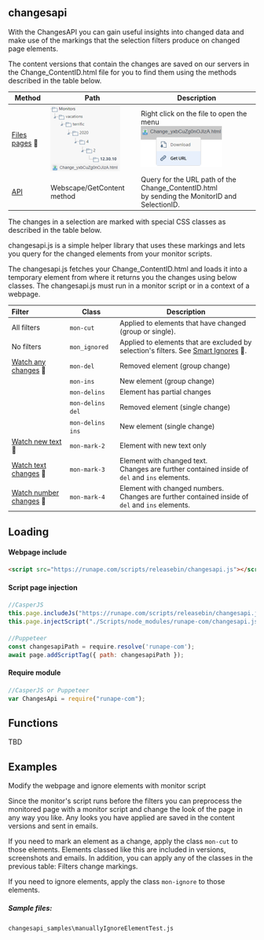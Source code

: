 ## changesapi

With the ChangesAPI you can gain useful insights into changed data and make use of the markings that the selection filters produce on changed page elements.

The content versions that contain the changes are saved on our servers in the Change_ContentID.html file for you to find them using the methods described in the table below.

| **Method**                                        | **Path**                                                     | **Description**                                              |
| ------------------------------------------------- | ------------------------------------------------------------ | ------------------------------------------------------------ |
| [Files pages](https://runape.com/Support/Help?page=files) :blue_book: | ![img](https://github.com/RunApe/MediaFiles/raw/master/Git/changesapi_filepath.png) | Right click on the file to open the menu<br>![img](https://github.com/RunApe/MediaFiles/raw/master/Git/changesapi_filepath_contextmenu.png) |
| [API](https://runape.com/Support/API)             | Webscape/GetContent method                                   | Query for the URL path of the Change_ContentID.html <br>by sending the MonitorID and SelectionID. |

The changes in a selection are marked with special CSS classes as described in the table below.

changesapi.js is a simple helper library that uses these markings and lets you query for the changed elements from your monitor scripts.

The changesapi.js fetches your Change_ContentID.html and loads it into a temporary element from where it returns you the changes using below classes. The changesapi.js must run in a monitor script or in a context of a webpage.

| Filter                                                       | Class            | Description                                                  |
| :----------------------------------------------------------- | ---------------- | ------------------------------------------------------------ |
| All filters                                                  | `mon-cut`        | Applied to elements that have changed (group or single).     |
| No filters                                                   | `mon_ignored`    | Applied to elements that are excluded by selection's filters. See [Smart Ignores](https://runape.com/Support/Help?page=smart_ignores) :blue_book:. |
| [Watch any changes](https://runape.com/Support/Help?page=watch_any_changes) :blue_book: | `mon-del`        | Removed element (group change)                               |
|                                                              | `mon-ins`        | New element (group change)                                   |
|                                                              | `mon-delins`     | Element has partial changes                                  |
|                                                              | `mon-delins del` | Removed element (single change)                              |
|                                                              | `mon-delins ins` | New element (single change)                                  |
| [Watch new text](https://runape.com/Support/Help?page=watch_new_text) :blue_book: | `mon-mark-2`     | Element with new text only                                   |
| [Watch text changes](https://runape.com/Support/Help?page=watch_text_changes) :blue_book: | `mon-mark-3`     | Element with changed text.<br> Changes are further contained inside of `del` and `ins` elements. |
| [Watch number changes](https://runape.com/Support/Help?page=watch_number_changes) :blue_book: | `mon-mark-4`     | Element with changed numbers.<br> Changes are further contained inside of `del` and `ins` elements. |


## Loading

#### Webpage include 

```HTML
<script src="https://runape.com/scripts/releasebin/changesapi.js"></script>
```

#### Script page injection

```javascript
//CasperJS
this.page.includeJs("https://runape.com/scripts/releasebin/changesapi.js"); //via URL
this.page.injectScript("./Scripts/node_modules/runape-com/changesapi.js");           //via fs from your folder

//Puppeteer
const changesapiPath = require.resolve('runape-com');
await page.addScriptTag({ path: changesapiPath });
```

#### Require module

```javascript 
//CasperJS or Puppeteer
var ChangesApi = require("runape-com");
```

## Functions
TBD

## Examples

Modify the webpage and ignore elements with monitor script

Since the monitor's script runs before the filters you can preprocess the monitored page with a monitor script and change the look of the page in any way you like. Any looks you have applied are saved in the content versions and sent in emails.

If you need to mark an element as a change, apply the class `mon-cut` to those elements. Elements classed like this are included in versions, screenshots and emails. In addition, you can apply any of the classes in the previous table: Filters change markings.

If you need to ignore elements, apply the class `mon-ignore` to those elements.

##### Sample files:

`changesapi_samples\manuallyIgnoreElementTest.js`
